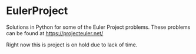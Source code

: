 EulerProject
============

Solutions in Python for some of the Euler Project problems. These problems can be found at https://projecteuler.net/

Right now this is project is on hold due to lack of time.
